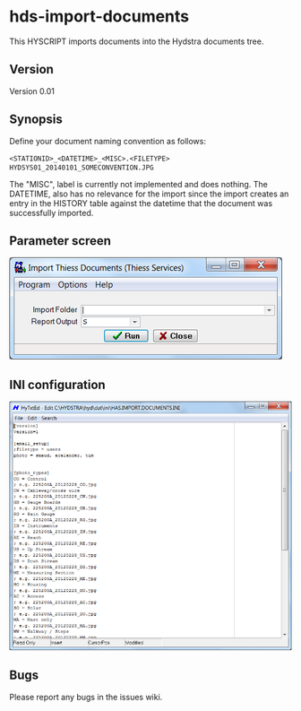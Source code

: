 hds-import-documents
=====================

This HYSCRIPT imports documents into the Hydstra documents tree.

## Version

Version 0.01

## Synopsis

Define your document naming convention as follows:

```
<STATIONID>_<DATETIME>_<MISC>.<FILETYPE>
HYDSYS01_20140101_SOMECONVENTION.JPG
```

The "MISC", label is currently not implemented and does nothing. The DATETIME, also has no relevance for the import since the import creates an entry in the HISTORY table against the datetime that the document was successfully imported. 


## Parameter screen

![Parameter screen](/images/psc.png)

## INI configuration

![INI file](/images/ini.png)
  
## Bugs

Please report any bugs in the issues wiki.

